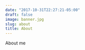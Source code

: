 ```yaml
---
date: "2017-10-31T22:27:21-05:00"
draft: false
image: banner.jpg
slug: about
title: About
---
```


About me